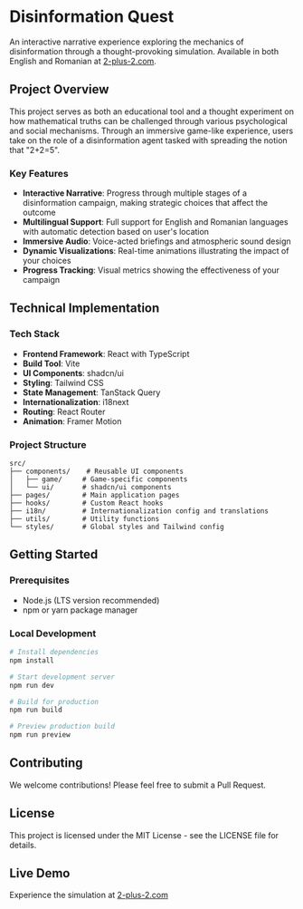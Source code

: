 # Disinformation Quest

An interactive narrative experience exploring the mechanics of disinformation through a thought-provoking simulation. Available in both English and Romanian at [2-plus-2.com](https://2-plus-2.com/).

## Project Overview

This project serves as both an educational tool and a thought experiment on how mathematical truths can be challenged through various psychological and social mechanisms. Through an immersive game-like experience, users take on the role of a disinformation agent tasked with spreading the notion that "2+2=5".

### Key Features

- **Interactive Narrative**: Progress through multiple stages of a disinformation campaign, making strategic choices that affect the outcome
- **Multilingual Support**: Full support for English and Romanian languages with automatic detection based on user's location
- **Immersive Audio**: Voice-acted briefings and atmospheric sound design
- **Dynamic Visualizations**: Real-time animations illustrating the impact of your choices
- **Progress Tracking**: Visual metrics showing the effectiveness of your campaign

## Technical Implementation

### Tech Stack
- **Frontend Framework**: React with TypeScript
- **Build Tool**: Vite
- **UI Components**: shadcn/ui
- **Styling**: Tailwind CSS
- **State Management**: TanStack Query
- **Internationalization**: i18next
- **Routing**: React Router
- **Animation**: Framer Motion

### Project Structure
```
src/
├── components/    # Reusable UI components
│   ├── game/     # Game-specific components
│   └── ui/       # shadcn/ui components
├── pages/        # Main application pages
├── hooks/        # Custom React hooks
├── i18n/         # Internationalization config and translations
├── utils/        # Utility functions
└── styles/       # Global styles and Tailwind config
```

## Getting Started

### Prerequisites
- Node.js (LTS version recommended)
- npm or yarn package manager

### Local Development
```bash
# Install dependencies
npm install

# Start development server
npm run dev

# Build for production
npm run build

# Preview production build
npm run preview
```

## Contributing

We welcome contributions! Please feel free to submit a Pull Request.

## License

This project is licensed under the MIT License - see the LICENSE file for details.

## Live Demo

Experience the simulation at [2-plus-2.com](https://2-plus-2.com/)